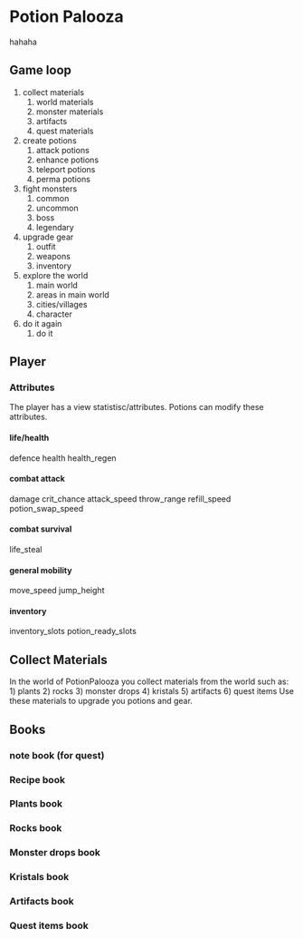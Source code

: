 
# Potion Palooza

hahaha

## Game loop

1) collect materials
    1. world materials
    2. monster materials
    3. artifacts
    4. quest materials
2) create potions
    1. attack potions
    2. enhance potions
    3. teleport potions
    4. perma potions
3) fight monsters
    1. common
    2. uncommon
    3. boss
    4. legendary
4) upgrade gear
    1. outfit
    2. weapons
    3. inventory
5) explore the world
    1. main world
    2. areas in main world
    3. cities/villages
    4. character
6) do it again
    1. do it

## Player

### Attributes

The player has a view statistisc/attributes. Potions can modify these attributes.

#### life/health

defence
health
health_regen

#### combat attack

damage
crit_chance
attack_speed
throw_range
refill_speed
potion_swap_speed

#### combat survival

life_steal

#### general mobility

move_speed
jump_height

#### inventory

inventory_slots
potion_ready_slots

## Collect Materials

In the world of PotionPalooza you collect materials from the world such as:
    1) plants
    2) rocks
    3) monster drops
    4) kristals
    5) artifacts
    6) quest items
Use these materials to upgrade you potions and gear.

## Books

### note book (for quest)

### Recipe book

### Plants book

### Rocks book

### Monster drops book

### Kristals book

### Artifacts book

### Quest items book






















